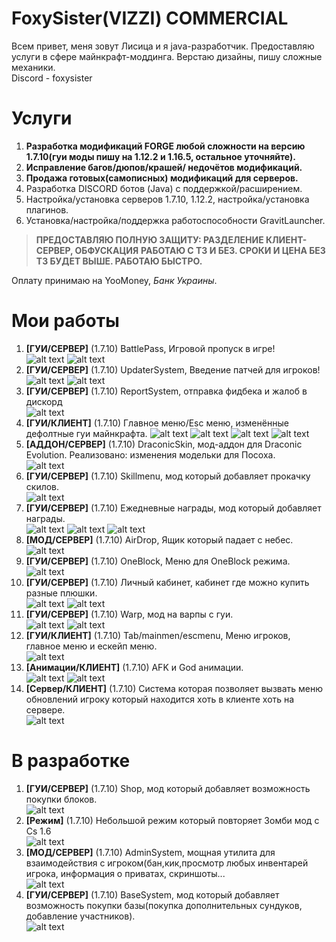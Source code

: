 # FoxySister(VIZZI) COMMERCIAL
Всем привет, меня зовут Лисица и я java-разработчик. Предоставляю услуги в сфере майнкрафт-моддинга.
Верстаю дизайны, пишу сложные механики. <br>
Discord - foxysister
# Услуги

1. __Разработка модификаций FORGE любой сложности на версию 1.7.10(гуи моды пишу на 1.12.2 и 1.16.5, остальное уточняйте).__
2. __Исправление багов/дюпов/крашей/ недочётов модификаций.__
3. __Продажа готовых(самописных) модификаций для серверов.__
4. Разработка DISCORD ботов (Java) с поддержкой/расширением.
5. Настройка/установка серверов 1.7.10, 1.12.2, настройка/установка плагинов.
6. Установка/настройка/поддержка работоспособности GravitLauncher.

>__ПРЕДОСТАВЛЯЮ ПОЛНУЮ ЗАЩИТУ: РАЗДЕЛЕНИЕ КЛИЕНТ-СЕРВЕР, ОБФУСКАЦИЯ__
__РАБОТАЮ С ТЗ И БЕЗ. СРОКИ И ЦЕНА БЕЗ ТЗ БУДЕТ ВЫШЕ. РАБОТАЮ БЫСТРО.__

Оплату принимаю на YooMoney, _Банк Украины_. 

# Мои работы
1. __[ГУИ/CЕРВЕР]__ (1.7.10) BattlePass, Игровой пропуск в игре! <br>
![alt text](screenshots/gamepass.png "gamepass")
![alt text](screenshots/battlepass.png "battlepass")
2. __[ГУИ/CЕРВЕР]__ (1.7.10) UpdaterSystem, Введение патчей для игроков! <br>
![alt text](screenshots/updater.png "Updater")
![alt text](screenshots/updaterv2.png "UpdaterV2")
3. __[ГУИ/CЕРВЕР]__ (1.7.10) ReportSystem, отправка фидбека и жалоб в дискорд <br>
![alt text](screenshots/reportsystem.png "ReportSystem")
4. __[ГУИ/КЛИЕНТ]__ (1.7.10) Главное меню/Esc меню, изменённые дефолтные гуи майнкрафта.
![alt text](screenshots/MainMenuGameOfTrones.png "v1")
![alt text](screenshots/dayzmenu.png "v2")
![alt text](screenshots/mainmenu_ala.png "v3")
![alt text](screenshots/escmenuala.png "v4")
5. __[АДДОН/СЕРВЕР]__ (1.7.10) DraconicSkin, мод-аддон для Draconic Evolution. Реализовано: изменения модельки для Посоха. <br>
![alt text](screenshots/DraconicSkin.png "DraconicSkin")
6. __[ГУИ/CЕРВЕР]__ (1.7.10) Skillmenu, мод который добавляет прокачку скилов. <br>
![alt text](screenshots/Skillmenu.png "Сама гуи")
7. __[ГУИ/CЕРВЕР]__ (1.7.10) Ежедневные награды, мод который добавляет награды. <br>
![alt text](screenshots/awards.png "v1")
![alt text](screenshots/30dayreward.png "v2")
![alt text](screenshots/7dayreward.png "v3")
8. __[МОД/CЕРВЕР]__ (1.7.10) AirDrop, Ящик который падает с небес. <br>
![alt text](screenshots/airdrop.png "АирДроп")
9. __[ГУИ/CЕРВЕР]__ (1.7.10) OneBlock, Меню для OneBlock режима. <br>
![alt text](screenshots/oneblock.png "OneBlock")
10. __[ГУИ/CЕРВЕР]__ (1.7.10) Личный кабинет, кабинет где можно купить разные плюшки. <br>
![alt text](screenshots/lk_main.png "lk")
![alt text](screenshots/lk_main2.png "lk1")
11. __[ГУИ/CЕРВЕР]__ (1.7.10) Warp, мод на варпы с гуи. <br>
![alt text](screenshots/warp.png "v1")
![alt text](screenshots/warpv2.png "v2")
12. __[ГУИ/КЛИЕНТ]__ (1.7.10) Tab/mainmen/escmenu, Меню игроков, главное меню и ескейп меню. <br>
![alt text](screenshots/nextmenu.png "nextmenu")
13. __[Анимации/КЛИЕНТ]__ (1.7.10) AFK и God анимации. <br>
![alt text](screenshots/afk.png "afk")
![alt text](screenshots/animationgod.png "god")
14. __[Сервер/КЛИЕНТ]__ (1.7.10) Система которая позволяет вызвать меню обновлений игроку который находится хоть в клиенте хоть на сервере. <br>
![alt text](screenshots/playerupdates.png "v1")
# В разработке
1. __[ГУИ/CЕРВЕР]__ (1.7.10) Shop, мод который добавляет возможность покупки блоков. <br>
![alt text](screenshots/dev/shop.png "shop")
2. __[Режим]__ (1.7.10) Небольшой режим который повторяет Зомби мод с Cs 1.6 <br>
![alt text](screenshots/dev/cszombie.png "cszombie")
3. __[МОД/CЕРВЕР]__ (1.7.10) AdminSystem, мощная утилита для взаимодействия с игроком(бан,кик,просмотр любых инвентарей игрока, информация о приватах, скриншоты... <br>
![alt text](screenshots/dev/AdminSystem.png "AdminSystem")
4. __[ГУИ/CЕРВЕР]__ (1.7.10) BaseSystem, мод который добавляет возможность покупки базы(покупка дополнительных сундуков, добавление участников). <br>
![alt text](screenshots/dev/BaseSystem.png "BaseSystem")



